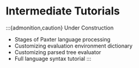 # Intermediate Tutorials

:::{admonition,caution} Under Construction
- Stages of Paxter language processing
- Customizing evaluation environment dictionary
- Customizing parsed tree evaluator
- Full language syntax tutorial
:::
